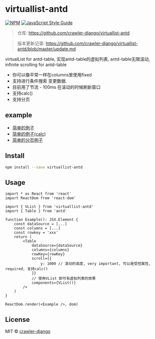 # virtuallist-antd

> 

[![NPM](https://img.shields.io/npm/v/virtuallist-antd.svg)](https://www.npmjs.com/package/virtuallist-antd) [![JavaScript Style Guide](https://img.shields.io/badge/code_style-standard-brightgreen.svg)](https://standardjs.com)

> 仓库: https://github.com/crawler-django/virtuallist-antd    

> 版本更新记录: https://github.com/crawler-django/virtuallist-antd/blob/master/update.md

virtualList for antd-table, 实现antd-table的虚拟列表, antd-table无限滚动, infinite scrolling for antd-table

* 你可以像平常一样在columns里使用fixed
* 支持进行条件搜索 变更数据.
* 目前用了节流 - 100ms 在滚动的时候刷新窗口
* 支持calc()
* 支持分页

## example
* [简单的例子](https://codesandbox.io/s/festive-worker-wc5wp)
* [简单的例子(calc)](https://codesandbox.io/s/musing-http-7k254)
* [简单的分页例子](https://codesandbox.io/s/gracious-resonance-tmw44)

## Install

```bash
npm install --save virtuallist-antd
```

## Usage

```tsx
import * as React from 'react'
import ReactDom from 'react-dom'

import { VList } from 'virtuallist-antd'
import { Table } from 'antd'

function Example(): JSX.Element {
	const dataSource = [...]
	const columns = [...]
	const rowkey = 'xxx'
	return (
		<Table 
			dataSource={dataSource}
			columns={columns}
			rowKey={rowKey}
			scroll={{
				y: 1000 // 滚动的高度, very important, 可以是受控属性, required, 支持calc()
			}}
			// 使用VList 即可有虚拟列表的效果
			components={VList()}
		/>
	)
}

ReactDom.render(<Example />, dom)

```

## License

MIT © [crawler-django](https://github.com/crawler-django)
